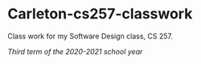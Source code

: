 # Carleton-cs257-classwork
Class work for my Software Design class, CS 257.

*Third term of the 2020-2021 school year*
